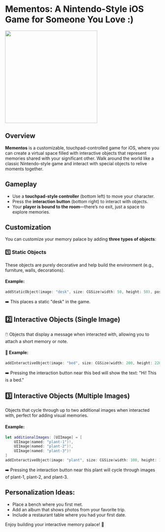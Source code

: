 # Mementos: A Nintendo-Style iOS Game for Someone You Love :)

<img src="https://github.com/user-attachments/assets/5b3adb18-a378-4249-bbb5-46481dfc55a8" width="300"/>

## Overview
**Mementos** is a customizable, touchpad-controlled game for iOS, where you can create a virtual space filled with interactive objects that represent memories shared with your significant other. Walk around the world like a classic Nintendo-style game and interact with special objects to relive moments together.

## Gameplay
- Use a **touchpad-style controller** (bottom left) to move your character.
- Press the **interaction button** (bottom right) to interact with objects.
- Your **player is bound to the room**—there’s no exit, just a space to explore memories.

## Customization
You can customize your memory palace by adding **three types of objects**:

### 1️⃣ **Static Objects**
These objects are purely decorative and help build the environment (e.g., furniture, walls, decorations).

#### Example:
```swift
addStaticObject(image: "desk", size: CGSize(width: 50, height: 50), position: CGPoint(x: -50, y: 200))
```
➡️ This places a static "desk" in the game.

## 2️⃣ Interactive Objects (Single Image)
🖱️ Objects that display a message when interacted with, allowing you to attach a short memory or note.

#### 🔧 Example:
```swift
addInteractiveObject(image: "bed", size: CGSize(width: 200, height: 220), position: CGPoint(x: 150, y: 380), interactionText: "Hi! This is a bed")
```
➡️ Pressing the interaction button near this bed will show the text: "Hi! This is a bed."

## 3️⃣ Interactive Objects (Multiple Images)
Objects that cycle through up to two additional images when interacted with, perfect for adding visual memories.

#### Example:
```swift
let additionalImages: [UIImage] = [
    UIImage(named: "plant-1")!,
    UIImage(named: "plant-2")!,
    UIImage(named: "plant-3")!
]
addInteractiveObject(image: "plant", size: CGSize(width: 100, height: 100), position: CGPoint(x: -150, y: 100), interactionText: "This one has images", additionalImages: additionalImages)
```
➡️ Pressing the interaction button near this plant will cycle through images of plant-1, plant-2, and plant-3.

## Personalization Ideas:
- Place a bench where you first met.
- Add an album that shows photos from your favorite trip.
- Include a restaurant table where you had your first date.

Enjoy building your interactive memory palace! 💖
